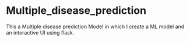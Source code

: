 # Multiple_disease_prediction
This a Multiple disease prediction Model in which I create a ML model and an interactive UI using flask.
